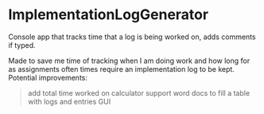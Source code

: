 # ImplementationLogGenerator
Console app that tracks time that a log is being worked on, adds comments if typed.

Made to save me time of tracking when I am doing work and how long for as assignments often times require an implementation log to be kept.
Potential improvements:
> add total time worked on calculator
> support word docs to fill a table with logs and entries
> GUI
